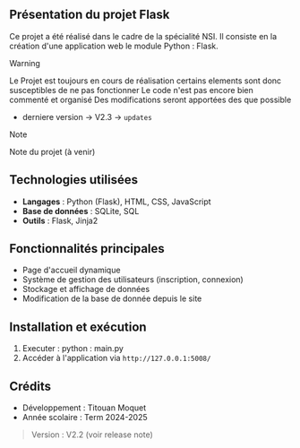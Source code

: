 
## Présentation du projet Flask
Ce projet a été réalisé dans le cadre de la spécialité NSI. Il consiste en la création d'une application web le module Python : Flask.

> [!WARNING]
> Le Projet est toujours en cours de réalisation certains elements sont donc susceptibles de ne pas fonctionner
> Le code n'est pas encore bien commenté et organisé
> Des modifications seront apportées des que possible  
> - derniere version ->  V2.3  -> `updates`

> [!NOTE]
> Note du projet (à venir)

## Technologies utilisées
- **Langages** : Python (Flask), HTML, CSS, JavaScript
- **Base de données** : SQLite, SQL
- **Outils** : Flask, Jinja2

## Fonctionnalités principales
- Page d'accueil dynamique
- Système de gestion des utilisateurs (inscription, connexion)
- Stockage et affichage de données 
- Modification de la base de donnée depuis le site 

## Installation et exécution
1. Executer :
   python : main.py
2. Accéder à l'application via `http://127.0.0.1:5008/`

## Crédits
- Développement : Titouan Moquet 
- Année scolaire : Term 2024-2025

> Version : V2.2 (voir release note)
